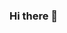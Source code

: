 ### Hi there 👋

<!--
**jillianawilson/jillianawilson** is a ✨ _special_ ✨ repository because its `README.md` (this file) appears on your GitHub profile.

Here are some ideas to get you started:

- 🔭 I’m currently working on my ResKill Americans courses.
- 🌱 I’m currently learning how to use Git and GitHub

-->
